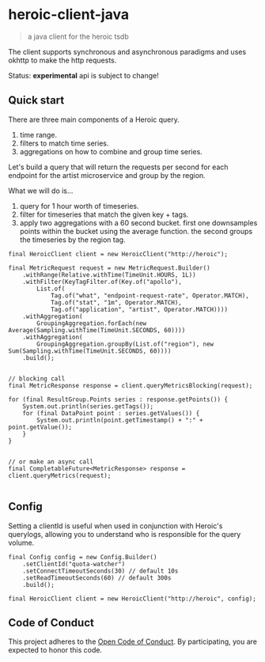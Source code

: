 # heroic-client-java

> a java client for the heroic tsdb

The client supports synchronous and asynchronous paradigms and uses okhttp to make the http requests.

Status: **experimental** api is subject to change!

## Quick start

There are three main components of a Heroic query.

1. time range.
1. filters to match time series.
1. aggregations on how to combine and group time series.


Let's build a query that will return the requests per second for each endpoint for the artist microservice and group by the region. 

What we will do is...

1. query for 1 hour worth of timeseries.
1. filter for timeseries that match the given key + tags.
1. apply two aggregations with a 60 second bucket. first one downsamples points within the bucket using the average function. the second groups the timeseries by the region tag.


```
final HeroicClient client = new HeroicClient("http://heroic");

final MetricRequest request = new MetricRequest.Builder()
    .withRange(Relative.withTime(TimeUnit.HOURS, 1L))
    .withFilter(KeyTagFilter.of(Key.of("apollo"),
        List.of(
            Tag.of("what", "endpoint-request-rate", Operator.MATCH),
            Tag.of("stat", "1m", Operator.MATCH),
            Tag.of("application", "artist", Operator.MATCH))))
    .withAggregation(
        GroupingAggregation.forEach(new Average(Sampling.withTime(TimeUnit.SECONDS, 60))))
    .withAggregation(
        GroupingAggregation.groupBy(List.of("region"), new Sum(Sampling.withTime(TimeUnit.SECONDS, 60))))
    .build();


// blocking call
final MetricResponse response = client.queryMetricsBlocking(request);

for (final ResultGroup.Points series : response.getPoints()) {
    System.out.println(series.getTags());
    for (final DataPoint point : series.getValues()) {
        System.out.println(point.getTimestamp() + ":" + point.getValue());
    }
}


// or make an async call
final CompletableFuture<MetricResponse> response = client.queryMetrics(request);


```



## Config

Setting a clientId is useful when used in conjunction with Heroic's querylogs, allowing you to understand who is responsible for the query volume.

```
final Config config = new Config.Builder()
    .setClientId("quota-watcher") 
    .setConnectTimeoutSeconds(30) // default 10s
    .setReadTimeoutSeconds(60) // default 300s
    .build();

final HeroicClient client = new HeroicClient("http://heroic", config);

```



## Code of Conduct

This project adheres to the [Open Code of Conduct][code-of-conduct]. By 
participating, you are expected to honor this code.


[code-of-conduct]: https://github.com/spotify/code-of-conduct/blob/master/code-of-conduct.md
